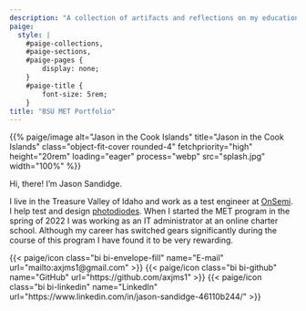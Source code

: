 ```yaml
---
description: "A collection of artifacts and reflections on my educational technology journey at BSU."
paige:
  style: |
    #paige-collections,
    #paige-sections,
    #paige-pages {
        display: none;
    }
    #paige-title {
        font-size: 5rem;
    }
title: "BSU MET Portfolio"
---
```


<p>{{% paige/image alt="Jason in the Cook Islands" title="Jason in the Cook Islands" class="object-fit-cover rounded-4" fetchpriority="high" height="20rem" loading="eager" process="webp" src="splash.jpg" width="100%" %}}</p>

<p class="display-5 fw-bold h2 text-center">Hi, there! I’m Jason Sandidge.</p>

<div class="container-fluid">
    <div class="justify-content-center row">
        <div class="col col-auto col-lg-7 px-0">
            <p class="lead text-center">I live in the Treasure Valley of Idaho and work as a test engineer at <a href="https://www.onsemi.com">OnSemi</a>. I help test and design <a href="https://en.wikipedia.org/wiki/Photodiode">photodiodes</a>. When I started the MET program in the spring of 2022 I was working as an IT administrator at an online charter school.  Although my career has switched gears significantly during the course of this program I have found it to be very rewarding.</p>
        </div>
    </div>
</div>

<div class="column-gap-3 d-flex display-6 justify-content-center mb-3">
    {{< paige/icon class="bi bi-envelope-fill" name="E-mail" url="mailto:axjms1@gmail.com" >}}
    {{< paige/icon class="bi bi-github" name="GitHub" url="https://github.com/axjms1" >}}
    {{< paige/icon class="bi bi-linkedin" name="LinkedIn" url="https://www.linkedin.com/in/jason-sandidge-46110b244/" >}}
</div>
